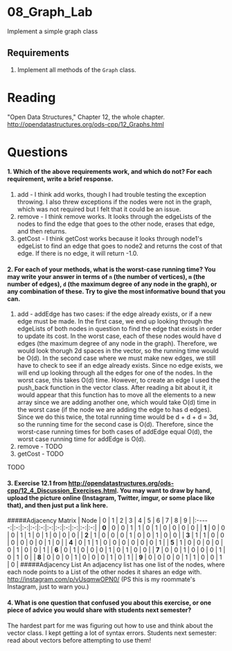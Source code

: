 08_Graph_Lab
============

Implement a simple graph class

Requirements
------------

1. Implement all methods of the `Graph` class.

Reading
=======
"Open Data Structures," Chapter 12, the whole chapter. http://opendatastructures.org/ods-cpp/12_Graphs.html

Questions
=========

#### 1. Which of the above requirements work, and which do not? For each requirement, write a brief response.

1. add - I think add works, though I had trouble testing the exception throwing.  I also threw exceptions if the nodes were not in the graph, which was not required but I felt that it could be an issue.
2. remove - I think remove works. It looks through the edgeLists of the nodes to find the edge that goes to the other node, erases that edge, and then returns. 
3. getCost - I think getCost works because it looks through node1's edgeList to find an edge that goes to node2 and returns the cost of that edge. If there is no edge, it will return -1.0.

#### 2. For each of your methods, what is the worst-case running time? You may write your answer in terms of `n` (the number of vertices), `m` (the number of edges), `d` (the maximum degree of any node in the graph), or any combination of these. Try to give the most informative bound that you can.

1. add - addEdge has two cases: if the edge already exists, or if a new edge must be made. In the first case, we end up looking through the edgeLists of both nodes in question to find the edge that exists in order to update its cost. In the worst case, each of these nodes would have d edges (the maximum degree of any node in the graph). Therefore, we would look thorugh 2d spaces in the vector, so the running time would be O(d). In the second case where we must make new edges, we still have to check to see if an edge already exists. Since no edge exists, we will end up looking through all the edges for one of the nodes. In the worst case, this takes O(d) time. However, to create an edge I used the push_back function in the vector class. After reading a bit about it, it would appear that this function has to move all the elements to a new array since we are adding another one, which would take O(d) time in the worst case (if the node we are adding the edge to has d edges). Since we do this twice, the total running time would be d + d + d = 3d, so the running time for the second case is O(d). Therefore, since the worst-case running times for both cases of addEdge equal O(d), the worst case running time for addEdge is O(d). 
2. remove - TODO
3. getCost - TODO

TODO

#### 3. Exercise 12.1 from http://opendatastructures.org/ods-cpp/12_4_Discussion_Exercises.html. You may want to draw by hand, upload the picture online (Instagram, Twitter, imgur, or some place like that), and then just put a link here.
#####Adjacency Matrix
| Node  | 0 | 1 | 2 | 3 | 4 | 5 | 6 | 7 | 8 | 9 |
|:-----:|:-:|:-:|:-:|:-:|:-:|:-:|:-:|:-:|:-:|:-:|
| **0** | 0 | 0 | 1 | 1 | 0 | 1 | 0 | 0 | 0 | 0 | 
| **1** | 0 | 0 | 0 | 1 | 1 | 0 | 1 | 0 | 0 | 0 | 
| **2** | 1 | 0 | 0 | 0 | 1 | 0 | 0 | 1 | 0 | 0 | 
| **3** | 1 | 1 | 0 | 0 | 0 | 0 | 0 | 0 | 1 | 0 | 
| **4** | 0 | 1 | 1 | 0 | 0 | 0 | 0 | 0 | 0 | 1 | 
| **5** | 1 | 0 | 0 | 0 | 0 | 0 | 1 | 0 | 0 | 1 | 
| **6** | 0 | 1 | 0 | 0 | 0 | 1 | 0 | 1 | 0 | 0 | 
| **7** | 0 | 0 | 1 | 0 | 0 | 0 | 1 | 0 | 1 | 0 | 
| **8** | 0 | 0 | 0 | 1 | 0 | 0 | 0 | 1 | 0 | 1 | 
| **9** | 0 | 0 | 0 | 0 | 1 | 1 | 0 | 0 | 1 | 0 | 
#####Adjacency List
An adjacency list has one list of the nodes, where each node points to a List of the other nodes it shares an edge with.  http://instagram.com/p/vUsqmwOPN0/  (PS this is my roommate's Instagram, just to warn you.)

#### 4. What is one question that confused you about this exercise, or one piece of advice you would share with students next semester?

The hardest part for me was figuring out how to use and think about the vector class.  I kept getting a lot of syntax errors. Students next semester: read about vectors before attempting to use them!